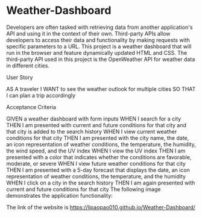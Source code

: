 # Weather-Dashboard

Developers are often tasked with retrieving data from another application's API and using it in the context of their own. Third-party APIs allow developers to access their data and functionality by making requests with specific parameters to a URL. This project is a weather dashboard that will run in the browser and feature dynamically updated HTML and CSS.
The third-party API used in this project is the OpenWeather API for weather data in different cities.

User Story

AS A traveler
I WANT to see the weather outlook for multiple cities
SO THAT I can plan a trip accordingly

Acceptance Criteria

GIVEN a weather dashboard with form inputs
WHEN I search for a city
THEN I am presented with current and future conditions for that city and that city is added to the search history
WHEN I view current weather conditions for that city
THEN I am presented with the city name, the date, an icon representation of weather conditions, the temperature, the humidity, the wind speed, and the UV index
WHEN I view the UV index
THEN I am presented with a color that indicates whether the conditions are favorable, moderate, or severe
WHEN I view future weather conditions for that city
THEN I am presented with a 5-day forecast that displays the date, an icon representation of weather conditions, the temperature, and the humidity
WHEN I click on a city in the search history
THEN I am again presented with current and future conditions for that city
The following image demonstrates the application functionality:

The link of the website is  https://lipaopao010.github.io/Weather-Dashboard/